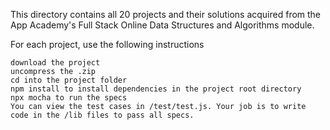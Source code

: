 This directory contains all 20 projects and their solutions acquired from the App Academy's Full Stack Online Data Structures and Algorithms module.

For each project, use the following instructions

    download the project
    uncompress the .zip
    cd into the project folder
    npm install to install dependencies in the project root directory
    npx mocha to run the specs
    You can view the test cases in /test/test.js. Your job is to write code in the /lib files to pass all specs.

